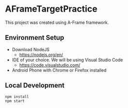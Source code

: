 # AFrameTargetPractice

This project was created using A-Frame framework.

## Environment Setup

* Download NodeJS
    * https://nodejs.org/en/
* IDE of your choice. We will be using Visual Studio Code
    * https://code.visualstudio.com/
* Android Phone with Chrome or Firefox installed


## Local Development

```bash
npm install
npm start
```
